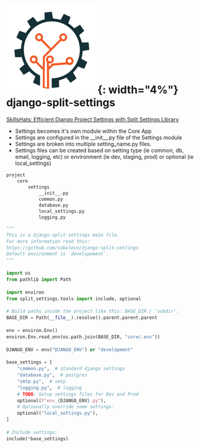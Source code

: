 # ![django-split-settings](../assets/icons/django-split-settings-icon.png){: width="4%"} django-split-settings

<a href="https://skillshats.com/blogs/efficient-django-project-settings-with-split-settings-library/" target="_blank">SkillsHats:
Efficient Django Project Settings with Split Settings Library</a>

- Settings becomes it's own module within the Core App
- Settings are configured in the \_\_init\_\_.py file of the Settings module
- Settings are broken into multiple setting_name.py files.
- Settings files can be created based on setting type (ie common, db, email, logging, etc) or environment (ie dev, staging, prod) or optional (ie local_settings)


``` title="Directory Structure (as of 1/25/2024)"
project  
    core  
        settings
            __init__.py
            common.py
            database.py
            local_settings.py
            logging.py
```

``` py title="__init__.py (as of 1/25/2024)"
"""
This is a django-split-settings main file.
For more information read this:
https://github.com/sobolevn/django-split-settings
Default environment is `developement`.
"""

import os
from pathlib import Path

import environ
from split_settings.tools import include, optional

# Build paths inside the project like this: BASE_DIR / 'subdir'.
BASE_DIR = Path(__file__).resolve().parent.parent.parent

env = environ.Env()
environ.Env.read_env(os.path.join(BASE_DIR, "core/.env"))

DJANGO_ENV = env("DJANGO_ENV") or "development"

base_settings = [
    "common.py",  # standard django settings
    "database.py",  # postgres
    "smtp.py",  # smtp
    "logging.py",  # logging
    # TODO: Setup settings files for Dev and Prod
    optional(f"env_{DJANGO_ENV}.py"),
    # Optionally override some settings:
    optional("local_settings.py"),
]

# Include settings:
include(*base_settings)
```


